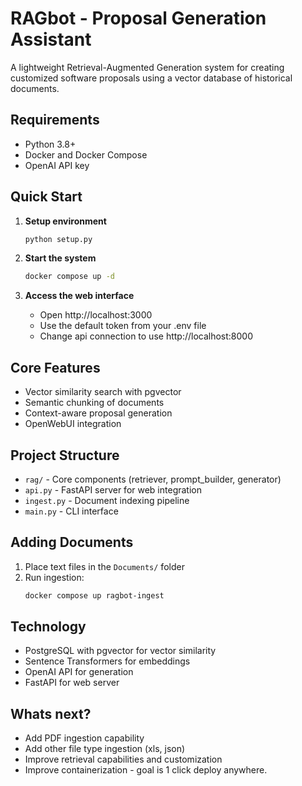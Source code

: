 # RAGbot - Proposal Generation Assistant

A lightweight Retrieval-Augmented Generation system for creating customized software proposals using a vector database of historical documents.

## Requirements

- Python 3.8+
- Docker and Docker Compose
- OpenAI API key

## Quick Start

1. **Setup environment**
   ```bash
   python setup.py
   ```

2. **Start the system**
   ```bash
   docker compose up -d
   ```

3. **Access the web interface**
   - Open http://localhost:3000
   - Use the default token from your .env file
   - Change api connection to use http://localhost:8000 

## Core Features

- Vector similarity search with pgvector
- Semantic chunking of documents 
- Context-aware proposal generation
- OpenWebUI integration

## Project Structure

- `rag/` - Core components (retriever, prompt_builder, generator)
- `api.py` - FastAPI server for web integration
- `ingest.py` - Document indexing pipeline
- `main.py` - CLI interface

## Adding Documents

1. Place text files in the `Documents/` folder
2. Run ingestion:
   ```bash
   docker compose up ragbot-ingest
   ```

## Technology

- PostgreSQL with pgvector for vector similarity
- Sentence Transformers for embeddings
- OpenAI API for generation
- FastAPI for web server

## Whats next?

- Add PDF ingestion capability
- Add other file type ingestion (xls, json)
- Improve retrieval capabilities and customization
- Improve containerization - goal is 1 click deploy anywhere.
